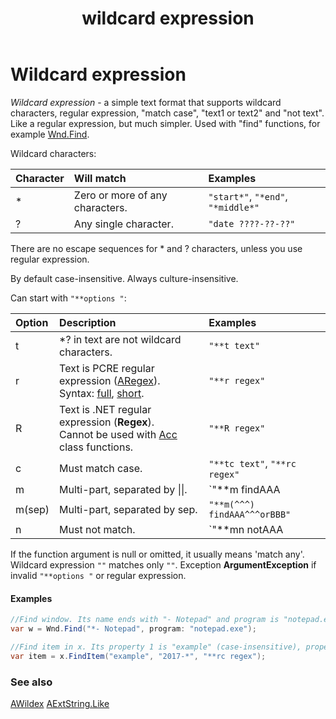 ﻿---
uid: wildcard_expression
title: wildcard expression
---

# Wildcard expression

*Wildcard expression* - a simple text format that supports wildcard characters, regular expression, "match case", "text1 or text2" and "not text". Like a regular expression, but much simpler. Used with "find" functions, for example [Wnd.Find]().

Wildcard characters:

| Character | Will match | Examples |
| :- | :- | :- |
| * | Zero or more of any characters. | `"start*"`, `"*end"`, `"*middle*"` |
| ? | Any single character. | `"date ????-??-??"` |

There are no escape sequences for * and ? characters, unless you use regular expression.

By default case-insensitive. Always culture-insensitive.

Can start with `"**options "`:

| Option | Description | Examples |
| :- | :- | :- |
| t | *? in text are not wildcard characters. | `"**t text"` |
| r | Text is PCRE regular expression ([ARegex]()).<br/>Syntax: [full](https://www.pcre.org/current/doc/html/pcre2pattern.html), [short](https://www.pcre.org/current/doc/html/pcre2syntax.html). | `"**r regex"` |
| R | Text is .NET regular expression (**Regex**).<br/>Cannot be used with [Acc]() class functions. | `"**R regex"` |
| c | Must match case. | `"**tc text"`, `"**rc regex"` |
| m | Multi-part, separated by \|\|. | `"**m findAAA||orBBB||**r orCCC"` |
| m(sep) | Multi-part, separated by sep. | `"**m(^^^) findAAA^^^orBBB"` |
| n | Must not match. | `"**mn notAAA||andNotBBB"` |

If the function argument is null or omitted, it usually means 'match any'. Wildcard expression `""` matches only `""`. Exception **ArgumentException** if invalid `"**options "` or regular expression.

#### Examples

```csharp
//Find window. Its name ends with "- Notepad" and program is "notepad.exe".
var w = Wnd.Find("*- Notepad", program: "notepad.exe");

//Find item in x. Its property 1 is "example" (case-insensitive), property 2 starts with "2017-" and property 3 matches a case-sensitive regular expression.
var item = x.FindItem("example", "2017-*", "**rc regex");
```

### See also

[AWildex]()
[AExtString.Like]()

